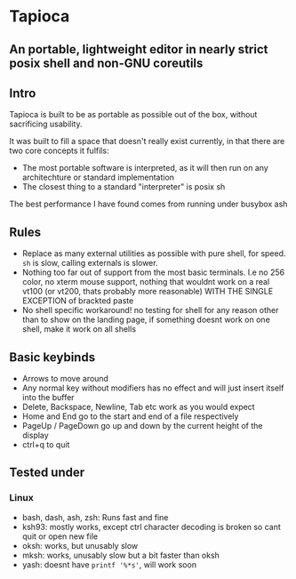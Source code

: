 # Tapioca
## An portable, lightweight editor in nearly strict posix shell and non-GNU coreutils

## Intro
Tapioca is built to be as portable as possible out of the box, without sacrificing usability.

It was built to fill a space that doesn't really exist currently, in that there are two core concepts it fulfils:
 - The most portable software is interpreted, as it will then run on any architechture or standard implementation
 - The closest thing to a standard "interpreter" is posix sh

The best performance I have found comes from running under busybox ash

## Rules
 - Replace as many external utilities as possible with pure shell, for speed. ```sh``` is slow, calling externals is slower.
 - Nothing too far out of support from the most basic terminals. I.e no 256 color, no xterm mouse support, nothing that wouldnt work on a real vt100 (or vt200, thats probably more reasonable) WITH THE SINGLE EXCEPTION of brackted paste
 - No shell specific workaround! no testing for shell for any reason other than to show on the landing page, if something doesnt work on one shell, make it work on all shells


## Basic keybinds
 - Arrows to move around
 - Any normal key without modifiers has no effect and will just insert itself into the buffer
 - Delete, Backspace, Newline, Tab etc work as you would expect
 - Home and End go to the start and end of a file respectively
 - PageUp / PageDown go up and down by the current height of the display
 - ctrl+q to quit

## Tested under
### Linux
 - bash, dash, ash, zsh: Runs fast and fine
 - ksh93: mostly works, except ctrl character decoding is broken so cant quit or open new file
 - oksh: works, but unusably slow
 - mksh: works, unusably slow but a bit faster than oksh
 - yash: doesnt have ```printf '%*s'```, will work soon
